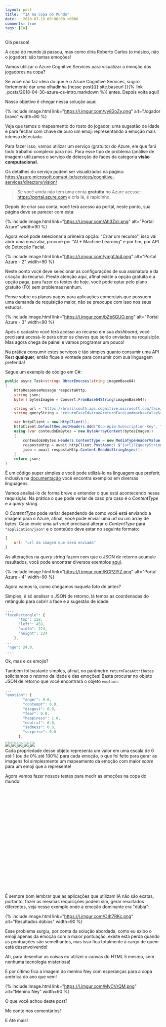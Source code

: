 ```yaml
---
layout: post
title:  "IA na Copa do Mundo"
date:   2018-07-16 00:00:00 +0000
comments: true
tags: [IA]
---
```


Olá pessoa!

A copa do mundo já passou, mas como diria Roberto Carlos (o músico, não o jogador): são tantas emoções!

Vamos utilizar o Azure Cognitive Services para visualizar a emoção dos jogadores na copa?
<!--more-->

Se você não faz ideia do que é o Azure Cognitive Services, sugiro fortemente dar uma olhadinha [nesse post]({{ site.baseurl }}{% link _posts/2018-04-30-azure-cs-intro.markdown %}) antes. Depois volta aqui!

Nosso objetivo é chegar nessa solução aqui:

{% include image.html link="https://i.imgur.com/vy83oZy.png" alt="Jogador bravo" width=90 %}

Veja que temos o mapeamento do rosto do jogador, uma sugestão de idade e para fechar com chave de ouro um emoji representando a emoção mais intensa detectada.

Para fazer isso, vamos utilizar um serviço (gratuito) do Azure, ele que fará todo trabalho complexo para nós. Para esse tipo de problema (análise de imagem) utilizamos o serviço de detecção de faces da categoria **visão computacional**. 

Os detalhes do serviço podem ser visualizados na página: https://azure.microsoft.com/pt-br/services/cognitive-services/directory/vision/

> Se você ainda não tem uma conta **gratuita** no Azure acesse: https://portal.azure.com e cria lá, é rapidinho.

Depois de criar sua conta, você terá acesso ao portal, neste ponto, sua página deve se parecer com esta:

{% include image.html link="https://i.imgur.com/Ah3Zxli.png" alt="Portal Azure" width=90 %}

Agora você pode selecionar a primeira opção: "Criar um recurso", isso vai abrir uma nova aba, procure por "AI + Machine Learning" e por fim, por API de Detecção Facial.

{% include image.html link="https://i.imgur.com/ymgfJp4.png" alt="Portal Azure - 2" width=90 %}

Neste ponto você deve selecionar as configurações de sua assinatura e da criação do recurso. Preste atenção aqui, afinal existe a opção gratuita e a opção paga, para fazer os testes de hoje, você pode optar pelo plano gratuito (F0) sem problemas nenhum.

Pense sobre os planos pagos para aplicações comerciais que possuem uma demanda de requisição maior, não se preocupe com isso nos seus estudos.

{% include image.html link="https://i.imgur.com/bZb6GUO.png" alt="Portal Azure - 3" width=90 %}

Após o cadastro você terá acesso ao recurso em sua *dashboard*, você precisará acessá-lo para obter as chaves que serão enviadas na requisição. Mas agora chega de painel e vamos programar um pouco!

Na prática consumir estes serviços é tão simples quanto consumir uma API Rest **qualquer**, então fique à vontade para consumir com sua linguagem preferida!

Segue um exemplo de código em C#:

```csharp
public async Task<string> ObterEmocoes(string imagemBase64)
{
    HttpResponseMessage respostaHttp;
    string json;
    byte[] bytesImagem = Convert.FromBase64String(imagemBase64);

    string url = "https://brazilsouth.api.cognitive.microsoft.com/face/v1.0/detect";
    string queryString = "returnFaceId=true&returnFaceLandmarks=false&returnFaceAttributes=age,emotion";

    var httpClient = new HttpClient();
    httpClient.DefaultRequestHeaders.Add("Ocp-Apim-Subscription-Key", "<Sua chave de API>");
    using (var conteudoEmBytes = new ByteArrayContent(bytesImagem))
    {
        conteudoEmBytes.Headers.ContentType = new MediaTypeHeaderValue("application/octet-stream");
        respostaHttp = await httpClient.PostAsync( $"{url}?{queryString}", conteudoEmBytes);
        json = await respostaHttp.Content.ReadAsStringAsync();
    }
    return json;
}
```
É um código super simples e você pode utilizá-lo na linguagem que preferir, inclusive na [documentação](https://westus.dev.cognitive.microsoft.com/docs/services/563879b61984550e40cbbe8d/operations/563879b61984550f30395236) você encontra exemplos em diversas linguagens.

Vamos analisá-lo de forma breve e entender o que está acontecendo nessa requisição. Na prática o que pode variar de caso pra caso é o *ContentType* e a *query string*.

O *ContentType* pode variar dependendo de como você está enviando a imagem para o Azure, afinal, você pode enviar uma *url* ou um array de bytes. Caso envie uma *url* você precisará alterar o *ContentType* para `"application/json"` e o conteúdo deve estar no seguinte formato:

```javascript
{
    url: "url da imagem que será enviada"
}
```

As alterações na *query string* fazem com que o JSON de retorno acumule resultados, você pode encontrar diversos exemplos [aqui](https://azure.microsoft.com/pt-br/services/cognitive-services/face/).

{% include image.html link="https://i.imgur.com/KCPZlYZ.png" alt="Portal Azure - 4" width=90 %}

Agora vamos lá, como chegamos naquela foto de antes?

Simples, é só analisar o JSON de retorno, lá temos as coordenadas do retângulo para cobrir a face e a sugestão de idade:

```javascript
...,
"faceRectangle": {
      "top": 128,
      "left": 459,
      "width": 224,
      "height": 224
    },
...
 "age": 24.0,
....
```

Ok, mas e os emojis?

Também foi bastante simples, afinal, no parâmetro `returnFaceAttributes` solicitamos o retorno da idade e das emoções! Basta procurar no objeto JSON de retorno que você encontrará o objeto `emotion`:

```javascript
...
"emotion": {
        "anger": 0.0,
        "contempt": 0.0,
        "disgust": 0.0,
        "fear": 0.0,
        "happiness": 1.0,
        "neutral": 0.0,
        "sadness": 0.0,
        "surprise": 0.0
      },
...
```

Cada propriedade desse objeto representa um valor em uma escala de 0 até 1 (ou de 0% até 100%) para cada emoção, o que foi feito para gerar as imagens foi simplesmente um mapeamento da emoção com maior *score* para um emoji que a represente!

Agora vamos fazer nossos testes para medir as emoções na copa do mundo!

<div class="row">
<div class="col s12">
 <div class="carousel" style="height:450px;margin-bottom:40px;margin-top:-150px;">
    <a class="carousel-item" href="https://imgur.com/Zk499oe.png" target="_blank">
        <img src="https://imgur.com/Zk499oe.png">
    </a>
    <a class="carousel-item" href="https://imgur.com/GKNb59z.png" target="_blank">
        <img src="https://imgur.com/GKNb59z.png">
    </a>
    <a class="carousel-item" href="https://imgur.com/O2HEwaD.png" target="_blank">
        <img src="https://imgur.com/O2HEwaD.png">
    </a>
    <a class="carousel-item" href="https://imgur.com/5BDO9ey.png" target="_blank">
        <img src="https://imgur.com/5BDO9ey.png">
    </a>
    <a class="carousel-item" href="https://imgur.com/0TbgQsc.png" target="_blank">
        <img src="https://imgur.com/0TbgQsc.png">
    </a>
  </div>
  </div> 
</div>

É sempre bom lembrar que as aplicações que utilizam IA não são exatas, portanto, fazer as mesmas requisições podem sim, gerar resultados diferentes, veja nesse exemplo onde a emoção dominante era "dúbia":

{% include image.html link="https://i.imgur.com/O4t7RKc.png" alt="Resultados dúbios" width=90 %}

Esse problema surgiu, por conta da solução abordada, como eu exibo o emoji apenas da emoção com a maior pontuação, existe esta perda quando as pontuações são semelhantes, mas isso fica totalmente à cargo de quem está desenvolvendo!

Ah, para desenhar as coisas eu utilizei o canvas do HTML 5 mesmo, sem nenhuma tecnologia misteriosa!

E por último fica a imagem do menino Ney com esperanças para a copa américa do ano que vem!

{% include image.html link="https://i.imgur.com/MyCVrQM.png" alt="Menino Ney" width=90 %}

O que você achou deste post?

Me conte nos comentários!

E Até mais!